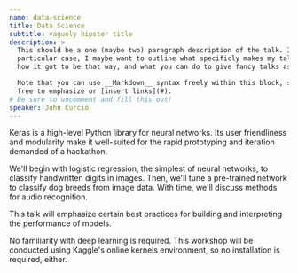 ```yaml
---
name: data-science
title: Data Science
subtitle: vaguely hipster title
description: >
  This should be a one (maybe two) paragraph description of the talk. In my
  particular case, I maybe want to outline what specificly makes my talk fancy,
  how it got to be that way, and what you can do to give fancy talks as well.

  Note that you can use __Markdown__ syntax freely within this block, so feel
  free to emphasize or [insert links](#).
# Be sure to uncomment and fill this out!
speaker: John Curcio
---
```



Keras is a high-level Python library for neural networks. Its user friendliness and modularity make it well-suited for the rapid prototyping and iteration demanded of a hackathon.

We'll begin with logistic regression, the simplest of neural networks, to classify handwritten digits in images. Then, we'll tune a pre-trained network to classify dog breeds from image data. With time, we'll discuss methods for audio recognition.

This talk will emphasize certain best practices for building and interpreting the performance of models.

No familiarity with deep learning is required. This workshop will be conducted using Kaggle's online kernels environment, so no installation is required, either.

